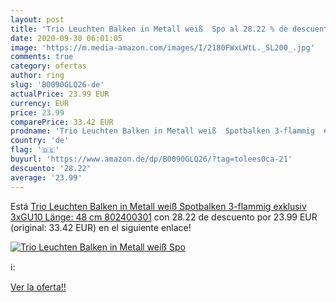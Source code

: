 ```yaml
---
layout: post
title: 'Trio Leuchten Balken in Metall weiß  Spo al 28.22 % de descuento'
date: 2020-09-30 06:01:05
image: 'https://m.media-amazon.com/images/I/2180FWxLWtL._SL200_.jpg'
comments: true
category: ofertas
author: ring
slug: 'B0090GLQ26-de'
actualPrice: 23.99 EUR
currency: EUR
price: 23.99
comparePrice: 33.42 EUR
prodname: 'Trio Leuchten Balken in Metall weiß  Spotbalken 3-flammig  exklusiv 3xGU10  Länge: 48 cm 802400301'
country: 'de'
flag: '🇩🇪'
buyurl: 'https://www.amazon.de/dp/B0090GLQ26/?tag=tolees0ca-21'
descuento: '28.22'
average: '23.99'
---
```


Está [Trio Leuchten Balken in Metall weiß  Spotbalken 3-flammig  exklusiv 3xGU10  Länge: 48 cm 802400301](https://www.amazon.de/dp/B0090GLQ26/?tag=tolees0ca-21) con 28.22 de descuento por 23.99 EUR (original: 33.42 EUR) en el siguiente enlace!

[![Trio Leuchten Balken in Metall weiß  Spo](https://m.media-amazon.com/images/I/2180FWxLWtL._SL200_.jpg)](https://www.amazon.de/dp/B0090GLQ26/?tag=tolees0ca-21)

ℹ️:


[Ver la oferta!!](https://www.amazon.de/dp/B0090GLQ26/?tag=tolees0ca-21)
